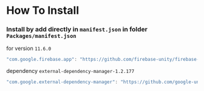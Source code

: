 # How To Install

### Install by add directly in `manifest.json` in folder `Packages/manifest.json`

for version `11.6.0`
```csharp
"com.google.firebase.app": "https://github.com/firebase-unity/firebase-app.git#11.6.0",
```

dependency `external-dependency-manager-1.2.177`
```csharp
"com.google.external-dependency-manager": "https://github.com/google-unity/external-dependency-manager.git#1.2.177",
```
